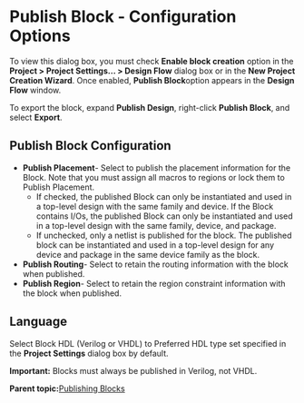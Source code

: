 # Publish Block - Configuration Options

To view this dialog box, you must check **Enable block creation** option in the **Project &gt; Project Settings... &gt; Design Flow** dialog box or in the **New Project Creation Wizard**. Once enabled, **Publish Block**option appears in the **Design Flow** window.

To export the block, expand **Publish Design**, right-click **Publish Block**, and select **Export**.

## Publish Block Configuration

-   **Publish Placement**- Select to publish the placement information for the Block. Note that you must assign all macros to regions or lock them to Publish Placement.
    -   If checked, the published Block can only be instantiated and used in a top-level design with the same family and device. If the Block contains I/Os, the published Block can only be instantiated and used in a top-level design with the same family, device, and package.
    -   If unchecked, only a netlist is published for the block. The published block can be instantiated and used in a top-level design for any device and package in the same device family as the block.
-   **Publish Routing**- Select to retain the routing information with the block when published.
-   **Publish Region**- Select to retain the region constraint information with the block when published.

## Language

Select Block HDL \(Verilog or VHDL\) to Preferred HDL type set specified in the **Project Settings** dialog box by default.

**Important:** Blocks must always be published in Verilog, not VHDL.

**Parent topic:**[Publishing Blocks](GUID-0FEEB3DE-88A0-4E90-B91B-E894B0921A02.md)

